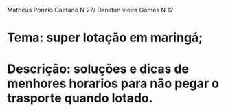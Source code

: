 Matheus Ponzio Caetano N 27/
Danilton vieira Gomes  N 12

# Tema: super lotação em maringá;

# Descrição: soluções e dicas de menhores horarios para não pegar o trasporte quando lotado.
